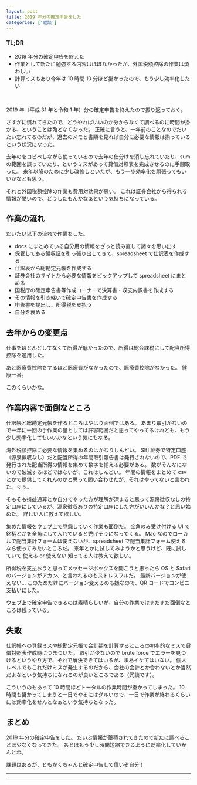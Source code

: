 ```yaml
---
layout: post
title: 2019 年分の確定申告をした
categories: ['雑談']
---
```



### TL;DR
- 2019 年分の確定申告を終えた
- 作業として新たに勉強する内容はほぼなかったが、外国税額控除の作業は煩わしい
- 計算ミスもあり今年は 10 時間 10 分ほど掛かったので、もう少し効率化したい
<br>

<script type="text/javascript" src="https://cdn.mathjax.org/mathjax/latest/MathJax.js?config=TeX-AMS-MML_HTMLorMML"></script>

2019 年（平成 31 年と令和 1 年）分の確定申告を終えたので振り返っておく。

さすがに慣れてきたので、どうやればいいのか分からなくて調べるのに時間が掛かる、ということは殆どなくなった。
正確に言うと、一年前のことなのでだいたい忘れてるのだが、過去のメモと書類を見れば自分に必要な情報は揃っているという状況になった。

去年のをコピペしながら使っているので去年の仕分けを消し忘れていたり、sum の範囲を誤っていたり、というミスがあって貸借対照表を完成させるのに手間取った。
来年以降のために少し改修しといたが、もう一歩効率化を頑張ってもいいかなとも思う。

それと外国税額控除の作業も費用対効果が悪い。
これは証券会社から得られる情報が酷いので、どうしたもんかなぁという気持ちになっている。


## 作業の流れ
だいたい以下の流れで作業をした。

- docs にまとめている自分用の情報をざっと読み直して諸々を思い出す
- 保管してある領収証を引っ張り出してきて、spreadsheet で仕訳表を作成する
- 仕訳表から総勘定元帳を作成する
- 証券会社のサイトから必要な情報をピックアップして spreadsheet にまとめる
- 国税庁の確定申告書等作成コーナーで決算書・収支内訳書を作成する
- その情報を引き継いで確定申告書を作成する
- 申告書を提出し、所得税を支払う
- 自分を褒める


## 去年からの変更点
仕事をほとんどしてなくて所得が低かったので、所得は総合課税にして配当所得控除を適用した。

あと医療費控除をするほど医療費がなかったので、医療費控除がなかった。
健康一番。

このくらいかな。


## 作業内容で面倒なところ
仕訳帳と総勘定元帳を作るところはやはり面倒ではある。
あまり取引がないので一年に一回の手作業の量としては許容範囲だと思ってやってるけれども、もう少し効率化してもいいかなという気にもなる。

海外税額控除に必要な情報を集めるのはかなりしんどい。
SBI 証券で特定口座（源泉徴収なし）だと配当所得の年間取引報告書は発行されないので、PDF で発行された配当所得の情報を集めて数字を揃える必要がある。
数がそんなにないので破滅するほどではないが、これはしんどい。
年間の情報をまとめて csv とかで提供してくれんのかと思って問い合わせたが、それはやってないと言われた。ぐぅ。

そもそも損益通算とか自分でやった方が理解が深まると思って源泉徴収なしの特定口座にしているが、源泉徴収ありの特定口座にした方がいいんかな？と思い始めた。
詳しい人に教えて欲しい。

集めた情報をウェブ上で登録していく作業も面倒だ。
全角のみ受け付ける UI で銘柄とかを全角にして入れていると禿げそうになってくる。
Mac なのでローカルで配当集計フォームは使えないが、spreadsheet で配当集計フォーム使えるなら使ってみたいところだ。
来年とかに試してみようかと思うけど、既に試していて 使える or 使えない 知ってる人は教えて欲しい。

所得税を支払おうと思ってメッセージボックスを開こうと思ったら OS と Safari のバージョンがアカン、と言われるのもストレスフルだ。
最新バージョンが使えない...
このためだけにバージョン変えるのも嫌なので、QR コードでコンビニ支払いにした。

ウェブ上で確定申告できるのは素晴らしいが、自分の作業ではまだまだ面倒なところは残っている。


## 失敗
仕訳帳への登録ミスや総勘定元帳で合計額を計算するところの初歩的なミスで貸借対照表作成時につまづいた。
取引が少ないので brute force でエラーを見つけるというやり方で、それで解決できてはいるが、まあイケてはいない。
個人レベルでもこれだけミスが発生するのだから、会社の会計とか合わないとか当然だよなという気持ちになれるのが良いところである（冗談です）。

こういうのもあって 10 時間ほどトータルの作業時間が掛かってしまった。
10 時間も掛かってしまうと一日でやるにはダルいので、一日で作業が終わるくらいには効率化をせんとなぁという気持ちとなった。


## まとめ
2019 年分の確定申告をした。
だいぶ情報が蓄積されてきたので新たに調べることは少なくなってきた。
あとはもう少し時間短縮できるように効率化していかんとね。

課題はあるが、ともかくちゃんと確定申告して偉いぞ自分！

---
---
<br>

